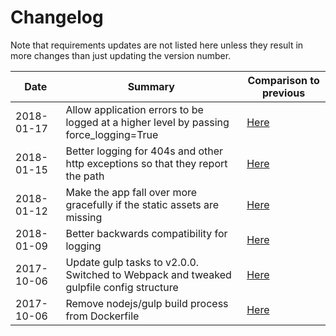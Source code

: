 # Changelog

Note that requirements updates are not listed here unless they result in more changes than just updating the version number.

| Date | Summary | Comparison to previous |
|---|---|---|
| 2018-01-17 | Allow application errors to be logged at a higher level by passing force_logging=True | [Here](!13) |
| 2018-01-15 | Better logging for 404s and other http exceptions so that they report the path | [Here](53c69a6bdd80e1139a0872ba5f659635facff3ca) |
| 2018-01-12 | Make the app fall over more gracefully if the static assets are missing                | [Here](ec499f7dfc827dc902d2ff0396f096c26015d9fc...58e70373d9d6bdbf5d81ce5c9750dd6294c8292f) |
| 2018-01-09 | Better backwards compatibility for logging                                             | [Here](ec499f7dfc827dc902d2ff0396f096c26015d9fc) |
| 2017-10-06 | Update gulp tasks to v2.0.0. Switched to Webpack and tweaked gulpfile config structure | [Here](8e25e6efcc23476c9526c7774de1ba4b3c9db160) |
| 2017-10-06 | Remove nodejs/gulp build process from Dockerfile                                       | [Here](a43006db3ceb40e71a476a6ec18d65ac0ec6c2bd) |
